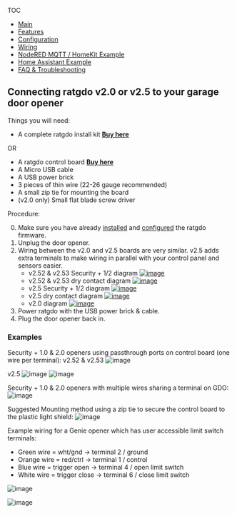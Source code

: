 TOC
* [Main](index.md)
* [Features](01_features.md)
* [Configuration](02_configuration.md)
* [Wiring](03_wiring.md)
* [NodeRED MQTT / HomeKit Example](04_nodered_example.md)
* [Home Assistant Example](05_homeassistant_example.md)
* [FAQ & Troubleshooting](09_faq.md)


## Connecting ratgdo v2.0 or v2.5 to your garage door opener

Things you will need:

* A complete ratgdo install kit **[Buy here](https://square.link/u/FKqlMSWT)**

OR

* A ratgdo control board **[Buy here](https://square.link/u/B5pW7OZW)**
* A Micro USB cable
* A USB power brick
* 3 pieces of thin wire (22-26 gauge recommended)
* A small zip tie for mounting the board
* (v2.0 only) Small flat blade screw driver

Procedure:

0. Make sure you have already [installed](flash.html) and [configured](02_configuration.md) the ratgdo firmware.
1. Unplug the door opener.
1. Wiring between the v2.0 and v2.5 boards are very similar. v2.5 adds extra terminals to make wiring in parallel with your control panel and sensors easier.
	* v2.52 &amp; v2.53 Security + 1/2 diagram <a href="https://user-images.githubusercontent.com/4663918/288449523-9ddf3da2-9eac-4be0-beed-11867dc8d446.png">![image](https://user-images.githubusercontent.com/4663918/288449523-9ddf3da2-9eac-4be0-beed-11867dc8d446.png)</a>
	* v2.52 &amp; v2.53 dry contact diagram <a href="https://user-images.githubusercontent.com/4663918/288450016-0caa5d03-325a-4c89-a144-a145ac907dfa.png">![image](https://user-images.githubusercontent.com/4663918/288450016-0caa5d03-325a-4c89-a144-a145ac907dfa.png)</a>
	* v2.5  Security + 1/2 diagram <a href="https://user-images.githubusercontent.com/4663918/276749741-fe82ea10-e8f4-41d6-872f-55eec88d2aab.png">![image](https://user-images.githubusercontent.com/4663918/276749741-fe82ea10-e8f4-41d6-872f-55eec88d2aab.png)</a>
	* v2.5 dry contact diagram <a href="https://user-images.githubusercontent.com/4663918/277838851-e338c3bf-4eda-447a-9e79-737aa1a622a0.png">![image](https://user-images.githubusercontent.com/4663918/277838851-e338c3bf-4eda-447a-9e79-737aa1a622a0.png)</a>
	* v2.0  diagram <a href="https://user-images.githubusercontent.com/4663918/235453980-04a642fa-a181-4297-b4f3-06e1315e02fa.png">![image](https://user-images.githubusercontent.com/4663918/235453980-04a642fa-a181-4297-b4f3-06e1315e02fa.png)</a>
2. Power ratgdo with the USB power brick & cable.
3. Plug the door opener back in.

### Examples

Security + 1.0 & 2.0 openers using passthrough ports on control board (one wire per terminal):
v2.52 &amp; v2.53
![image](https://user-images.githubusercontent.com/4663918/288452495-ddd455ae-9a48-4e74-9ed5-9a75639225b2.jpg)

v2.5
![image](https://user-images.githubusercontent.com/4663918/278091586-63ff87f9-f67b-49a5-bc8a-c3c8a5bdab73.jpeg)
![image](https://user-images.githubusercontent.com/4663918/278091772-464265aa-a377-4ef8-b5d9-5b4bfb77d189.jpeg)

Security + 1.0 & 2.0 openers with multiple wires sharing a terminal on GDO:
![image](https://user-images.githubusercontent.com/4663918/278091799-a520915d-c475-4ac9-8b06-f9fca015f0c2.jpeg)

Suggested Mounting method using a zip tie to secure the control board to the plastic light shield:
![image](https://user-images.githubusercontent.com/4663918/278091821-02f85f5f-ebda-4603-9ee5-bd998bf8e7ee.jpeg)


Example wiring for a Genie opener which has user accessible limit switch terminals:

* Green wire = wht/gnd -> terminal 2 / ground
* Orange wire = red/ctrl -> terminal 1 / control
* Blue wire = trigger open -> terminal 4 / open limit switch
* White wire = trigger close -> terminal 6 / close limit switch

![image](https://user-images.githubusercontent.com/4663918/278091841-2c0b9a98-649f-43c7-8506-f76a528d6972.jpeg)

![image](https://user-images.githubusercontent.com/4663918/278091855-f231ff4d-575b-4ab6-9263-7d590645e7f5.jpeg)